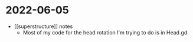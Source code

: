 # 2022-06-05
- [[superstructure]] notes
	- Most of my code for the head rotation I'm trying to do is in Head.gd